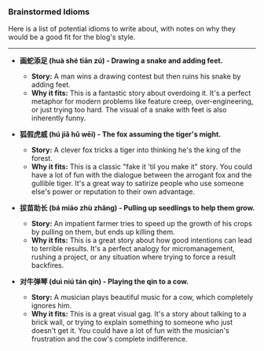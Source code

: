### Brainstormed Idioms

Here is a list of potential idioms to write about, with notes on why they would be a good fit for the blog's style.

---

*   **画蛇添足 (huà shé tiān zú) - Drawing a snake and adding feet.**
    *   **Story:** A man wins a drawing contest but then ruins his snake by adding feet.
    *   **Why it fits:** This is a fantastic story about overdoing it. It's a perfect metaphor for modern problems like feature creep, over-engineering, or just trying too hard. The visual of a snake with feet is also inherently funny.

*   **狐假虎威 (hú jiǎ hǔ wēi) - The fox assuming the tiger's might.**
    *   **Story:** A clever fox tricks a tiger into thinking he's the king of the forest.
    *   **Why it fits:** This is a classic "fake it 'til you make it" story. You could have a lot of fun with the dialogue between the arrogant fox and the gullible tiger. It's a great way to satirize people who use someone else's power or reputation to their own advantage.

*   **拔苗助长 (bá miáo zhù zhǎng) - Pulling up seedlings to help them grow.**
    *   **Story:** An impatient farmer tries to speed up the growth of his crops by pulling on them, but ends up killing them.
    *   **Why it fits:** This is a great story about how good intentions can lead to terrible results. It's a perfect analogy for micromanagement, rushing a project, or any situation where trying to force a result backfires.

*   **对牛弹琴 (duì niú tán qín) - Playing the qin to a cow.**
    *   **Story:** A musician plays beautiful music for a cow, which completely ignores him.
    *   **Why it fits:** This is a great visual gag. It's a story about talking to a brick wall, or trying to explain something to someone who just doesn't get it. You could have a lot of fun with the musician's frustration and the cow's complete indifference.
